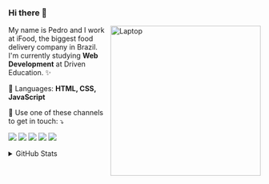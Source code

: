 ### Hi there 👋

<!--
**pedrosabinooo/pedrosabinooo** is a ✨ _special_ ✨ repository because its `README.md` (this file) appears on your GitHub profile.

Here are some ideas to get you started:

- 🔭 I’m currently working on ...
- 🌱 I’m currently learning ...
- 👯 I’m looking to collaborate on ...
- 🤔 I’m looking for help with ...
- 💬 Ask me about ...
- 📫 How to reach me: ...
- 😄 Pronouns: ...
- ⚡ Fun fact: ...
-->

<img src="https://raw.githubusercontent.com/MicaelliMedeiros/micaellimedeiros/master/image/computer-illustration.png" min-width="300px" max-width="300px" width="300px" align="right" alt="Laptop">

<p align="left"> 
  My name is Pedro and I work at iFood, the biggest food delivery company in Brazil.<br>
  I'm currently studying <strong>Web Development</strong> at Driven Education. ✨
</p>

<p align="left">
  🦄 Languages: <strong>HTML, CSS, JavaScript</strong>
</p>
<!-- 
<p align="left">
  💼 Ferramentas: <strong>Coloque as suas ferramentas de trabalho.</strong>
</p> -->

<p align="left">
  💌 Use one of these channels to get in touch: ⤵️
</p>

<p align="left">
  <a href="pedrosabino@outlook.com" alt="Outlook">
  <img src="https://img.shields.io/badge/-Outlook-0078D4?style=flat-square&labelColor=0078D4&logo=microsoftoutlook&logoColor=white&link=pedrosabino@outlook.com" /></a>
  
  <a href="https://www.linkedin.com/in/pedrohsf/" alt="Linkedin">
  <img src="https://img.shields.io/badge/-Linkedin-0e76a8?style=flat-square&logo=Linkedin&logoColor=white&link=https://www.linkedin.com/in/pedrohsf/" /></a>

  <a href="https://api.whatsapp.com/send?phone=5512981238440&text=Hey%20Pedro!%20I%20saw%20your%20github%20profile%20and%20wanted%20to%20get%20in%20touch%20:D" alt="WhatsApp">
  <img src="https://img.shields.io/badge/-WhatsApp-25d366?style=flat-square&labelColor=25d366&logo=whatsapp&logoColor=white&link=https://api.whatsapp.com/send?phone=5512981238440&text=Hey%20Pedro!%20I%20saw%20your%20github%20profile%20and%20wanted%20to%20get%20in%20touch%20:D"/></a>

  <a href="https://www.facebook.com/pedrosabino" alt="Facebook">
  <img src="https://img.shields.io/badge/-Facebook-3b5998?style=flat-square&labelColor=3b5998&logo=facebook&logoColor=white&link=https://www.facebook.com/pedrosabino"/></a>

  <a href="https://www.instagram.com/pedrosabinooo/" alt="Instagram">
  <img src="https://img.shields.io/badge/-Instagram-DF0174?style=flat-square&labelColor=DF0174&logo=instagram&logoColor=white&link=https://www.instagram.com/pedrosabinooo/"/></a>
</p>  
  
<details>
    <summary>GitHub Stats</summary>
    <img style="margin-right:5px" alt="Pedro gitHub Stats" src="https://github-readme-stats.vercel.app/api?username=pedrosabinooo" />
    
</details>
